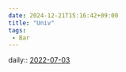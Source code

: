 ```yaml
---
date: 2024-12-21T15:16:42+09:00
title: "Univ"
tags:
 - Bar
---
```


daily:: [2022-07-03](Daily_Note/2022-07-03.md)


